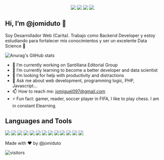 <p align="center">
<a href="https://www.linkedin.com/in/miguel-duenas/"><img src="https://img.shields.io/badge/LinkedIn-0077B5?style=for-the-badge&logo=linkedin&logoColor=white" /></a>
<a href="https://twitter.com/MigueTorres97"><img src="https://img.shields.io/badge/Twitter-1DA1F2?style=for-the-badge&logo=twitter&logoColor=white" /></a>
<a href="https://github.com/jomiduto"><img src="https://img.shields.io/badge/GitHub-100000?style=for-the-badge&logo=github&logoColor=white" /></a>
<a href="mailto:jomiguel097@gmail.com"><img src="https://img.shields.io/badge/Gmail-D14836?style=for-the-badge&logo=gmail&logoColor=white" /></a>
</p>

## Hi, I’m @jomiduto 👋

Soy Desarrollador Web (Carita). Trabajo como Backend Developer y estoy estudiando para fortalecer mis conocimientos y ser un excelente Data Science :muscle:


  ![Anurag's GitHub stats](https://github-readme-stats.vercel.app/api?username=jomiduto&show_icons=true&theme=tokyonight)
- 🔭 I’m currently working on Santillana Editorial Group 
- 🌱 I’m currently learning to become a better developer and data scientist
- 🤔 I’m looking for help with productivity and distractions
- 💬 Ask me about web development, programming logic, PHP, Javascript...
- 📫 How to reach me: jomiguel097@gmail.com
- ⚡ Fun fact: gamer, reader, soccer player in FIFA, I like to play chess. I am in constant Elearning.

## Languages and Tools

<img src="https://img.shields.io/badge/HTML5-E34F26?style=for-the-badge&logo=html5&logoColor=white" /> <img src="https://img.shields.io/badge/CSS3-1572B6?style=for-the-badge&logo=css3&logoColor=white" />
<img src="https://img.shields.io/badge/JavaScript-323330?style=for-the-badge&logo=javascript&logoColor=F7DF1E" />
<img src="https://img.shields.io/badge/Python-3776AB?style=for-the-badge&logo=python&logoColor=white" />
<img src="https://img.shields.io/badge/PHP-777BB4?style=for-the-badge&logo=php&logoColor=white" />
<img src="https://img.shields.io/badge/Node.js-43853D?style=for-the-badge&logo=node-dot-js&logoColor=white" />
<img src="https://img.shields.io/badge/Vue.js-35495E?style=for-the-badge&logo=vue-dot-js&logoColor=4FC08D" />
<img src="https://img.shields.io/badge/Bootstrap-563D7C?style=for-the-badge&logo=bootstrap&logoColor=white" />
<img src="https://img.shields.io/badge/Django-092E20?style=for-the-badge&logo=django&logoColor=white" />
<img src="https://img.shields.io/badge/PowerBI-F2C811?style=for-the-badge&logo=Power%20BI&logoColor=white" />
<img src="https://img.shields.io/badge/Wordpress-21759B?style=for-the-badge&logo=wordpress&logoColor=white" />
<img src="https://img.shields.io/badge/MySQL-00000F?style=for-the-badge&logo=mysql&logoColor=white" />
<img src="https://img.shields.io/badge/PostgreSQL-316192?style=for-the-badge&logo=postgresql&logoColor=white" />
<!--
![Top Langs](https://github-readme-stats.vercel.app/api/top-langs/?username=jomiduto&layout=compact&theme=tokyonight) -->


Made with :heart: by @jomiduto

![visitors](https://visitor-badge.glitch.me/badge?page_id=${jomiduto})


<!--
https://github.com/anuraghazra/github-readme-stats - Stats
**jomiduto/jomiduto** is a ✨ _special_ ✨ repository because its `README.md` (this file) appears on your GitHub profile.

<!--
Here are some ideas to get you started:
- 🔭 I’m currently working on ...
- 🌱 I’m currently learning ...
- 👯 I’m looking to collaborate on ...
- 🤔 I’m looking for help with ...
- 💬 Ask me about ...
- 📫 How to reach me: ...
- 😄 Pronouns: ...
- ⚡ Fun fact: ...
-->
